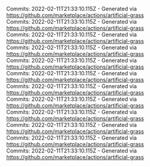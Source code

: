 Commits: 2022-02-11T21:33:10.115Z - Generated via https://github.com/marketplace/actions/artificial-grass
<br>
Commits: 2022-02-11T21:33:10.115Z - Generated via https://github.com/marketplace/actions/artificial-grass
<br>
Commits: 2022-02-11T21:33:10.115Z - Generated via https://github.com/marketplace/actions/artificial-grass
<br>
Commits: 2022-02-11T21:33:10.115Z - Generated via https://github.com/marketplace/actions/artificial-grass
<br>
Commits: 2022-02-11T21:33:10.115Z - Generated via https://github.com/marketplace/actions/artificial-grass
<br>
Commits: 2022-02-11T21:33:10.115Z - Generated via https://github.com/marketplace/actions/artificial-grass
<br>
Commits: 2022-02-11T21:33:10.115Z - Generated via https://github.com/marketplace/actions/artificial-grass
<br>
Commits: 2022-02-11T21:33:10.115Z - Generated via https://github.com/marketplace/actions/artificial-grass
<br>
Commits: 2022-02-11T21:33:10.115Z - Generated via https://github.com/marketplace/actions/artificial-grass
<br>
Commits: 2022-02-11T21:33:10.115Z - Generated via https://github.com/marketplace/actions/artificial-grass
<br>
Commits: 2022-02-11T21:33:10.115Z - Generated via https://github.com/marketplace/actions/artificial-grass
<br>
Commits: 2022-02-11T21:33:10.115Z - Generated via https://github.com/marketplace/actions/artificial-grass
<br>
